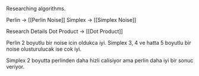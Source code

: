Researching algorithms.

Perlin -> [[Perlin Noise]]
Simplex -> [[Simplex Noise]]


Research Details
Dot Product -> [[Dot Product]]

Perlin 2 boyutlu bir noise icin oldukca iyi. Simplex 3, 4 ve hatta 5 boyutlu bir noise olusturulucak ise cok iyi.

Simplex 2 boyutta perlinden daha hizli calisiyor ama perlin daha iyi bir sonuc veriyor.

